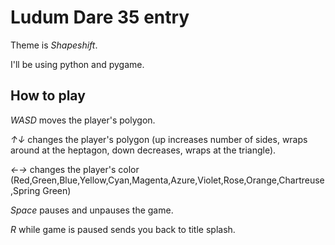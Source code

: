 # Ludum Dare 35 entry

Theme is _Shapeshift_.

I'll be using python and pygame.

## How to play

_WASD_ moves the player's polygon.

_↑↓_ changes the player's polygon (up increases number of sides, wraps around at the heptagon, down decreases, wraps at the triangle).

_←→_ changes the player's color (Red,Green,Blue,Yellow,Cyan,Magenta,Azure,Violet,Rose,Orange,Chartreuse,Spring Green)

_Space_ pauses and unpauses the game.

_R_ while game is paused sends you back to title splash.
